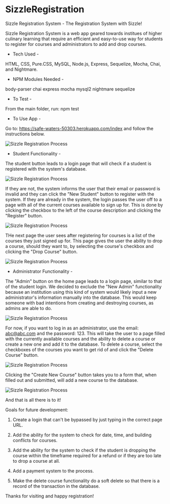 # SizzleRegistration

Sizzle Registration System - The Registration System with Sizzle!

Sizzle Registration System is a web app geared towards institues of higher culinary learning that require an efficient and easy-to-use way for students to register for courses and administrators to add and drop courses.

- Tech Used -

HTML, CSS, Pure.CSS, MySQL, Node.js, Express, Sequelize, Mocha, Chai, and Nightmare.


- NPM Modules Needed -

body-parser
chai
express
mocha
mysql2
nightmare
sequelize


- To Test -

From the main folder, run: npm test


- To Use App - 

Go to: https://safe-waters-50303.herokuapp.com/index and follow the instructions below.


![Sizzle Registration Process](public/assets/images/Capture1.PNG)

- Student Functionality -

The student button leads to a login page that will check if a student is registered with the system's database.

![Sizzle Registration Process](public/assets/images/Capture2.PNG)

If they are not, the system informs the user that their email or password is invalid and they can click the "New Student" button to register with the system. If they are already in the system, the login passes the user off to a page with all of the current courses available to sign up for. This is done by clicking the checkbox to the left of the course description and clicking the "Register" button.

![Sizzle Registration Process](public/assets/images/Capture3.PNG)

THe next page the user sees after registering for courses is a list of the courses they just signed up for. This page gives the user the ability to drop a course, should they want to, by selecting the course's checkbox and clicking the "Drop Course" button.

![Sizzle Registration Process](public/assets/images/Capture4.PNG)

- Administrator Functionality -

The "Admin" button on the home page leads to a login page, similar to that of the student login. We decided to exclude the "New Admin" functionality because an institution using this kind of system would likely input a new administrator's information manually into the database. This would keep someone with bad intentions from creating and destroying courses, as admins are able to do.

![Sizzle Registration Process](public/assets/images/Capture5.PNG)

For now, if you want to log in as an administrator, use the email: abc@abc.com and the password: 123. This will take the user to a page filled with the currently available courses and the ability to delete a course or create a new one and add it to the database. To delete a course, select the checkboxes of the courses you want to get rid of and click the "Delete Course" button.

![Sizzle Registration Process](public/assets/images/Capture6.PNG)

Clicking the "Create New Course" button takes you to a form that, when filled out and submitted, will add a new course to the database.

![Sizzle Registration Process](public/assets/images/Capture7.PNG)


And that is all there is to it!


Goals for future development:

1. Create a login that can't be bypassed by just typing in the correct page URL.

2. Add the ability for the system to check for date, time, and building conflicts for courses.

3. Add the ability for the system to check if the student is dropping the course within the timeframe required for a refund or if they are too late to drop a course at all.

4. Add a payment system to the process.

5. Make the delete course functionality do a soft delete so that there is a record of the transaction in the database.


Thanks for visiting and happy registration!